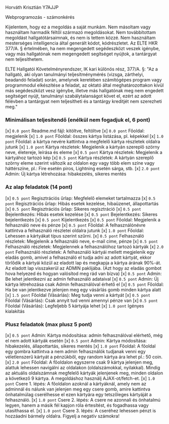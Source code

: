 Horváth Krisztián
Y7AJJP

Webprogramozás - számonkérés

Kijelentem, hogy ez a megoldás a saját munkám. Nem másoltam vagy használtam harmadik féltől származó megoldásokat. Nem továbbítottam megoldást hallgatótársaimnak, és nem is tettem közzé. Nem használtam mesterséges intelligencia által generált kódot, kódrészletet. Az ELTE HKR 377/A. § értelmében, ha nem megengedett segédeszközt veszek igénybe, vagy más hallgatónak nem megengedett segítséget nyújtok, a tantárgyat nem teljesíthetem.

ELTE Hallgatói Követelményrendszer, IK kari különös rész, 377/A. §: "Az a hallgató, aki olyan tanulmányi teljesítménymérés (vizsga, zárthelyi, beadandó feladat) során, amelynek keretében számítógépes program vagy programmodul elkészítése a feladat, az oktató által meghatározottakon kívül más segédeszközt vesz igénybe, illetve más hallgatónak meg nem engedett segítséget nyújt, tanulmányi szabálytalanságot követ el, ezért az adott félévben a tantárgyat nem teljesítheti és a tantárgy kreditjét nem szerezheti meg."

### Minimálisan teljesítendő (enélkül nem fogadjuk el, 6 pont)
[x] `0.0 pont` Readme.md fájl: kitöltve, feltöltve
[x] `0.0 pont` Főoldal: megjelenik
[x] `1.0 pont` Főoldal: összes kártya listázása, pl. képekkel
[x] `1.0 pont` Főoldal: a kártya nevére kattintva a megfelelő kártya részletek oldalra jutunk
[x] `1.0 pont` Kártya részletek: Megjelenik a kártyán szereplő szörny neve, életereje, leírása és eleme
[x] `0.5 pont` Kártya részletek: Megjelenik a kártyához tartozó kép
[x] `0.5 pont` Kártya részletek: A kártyán szereplő szörny eleme szerint változik az oldalon egy vagy több elem színe vagy háttérszíne, pl.: Fire esetén piros, Lightning esetén sárga, stb.
[x] `2.0 pont` Admin: Új kártya létrehozása: hibakezelés, sikeres mentés


### Az alap feladatok (14 pont)
[x] `0.5 pont` Regisztrációs űrlap: Megfelelő elemeket tartalmazza
[x] `0.5 pont` Regisztrációs űrlap: Hibás esetek kezelése, hibaüzenet, állapottartás
[x] `0.5 pont` Regisztrációs űrlap: Sikeres regisztráció
[x] `0.5 pont` Bejelentkezés: Hibás esetek kezelése
[x] `0.5 pont` Bejelentkezés: Sikeres bejelentkezés
[x] `0.5 pont` Kijelentkezés
[x] `0.5 pont` Főoldal: Megjelenik a felhasználó neve és pénze
[x] `0.5 pont` Főoldal: A felhasználónévre kattintva a felhasználó részletei oldalra jutunk
[x] `1.0 pont` Főoldal: Lehessen a kártyákat típus szerint szűrni.
[x] `0.5 pont` Felhasználó részletek: Megjelenik a felhasználó neve, e-mail címe, pénze
[x] `0.5 pont` Felhasználó részletek: Megjelennek a felhasználóhoz tartozó kártyák
[x] `2.0 pont` Felhasználó részletek: A felhasználó kártyái mellett megjelenik egy eladás gomb, amivel a felhasználó el tudja adni az adott kártyát, ekkor törlődik a kártyái közül az eladott lap és megkapja a kártya árának 90%-át. Az eladott lap visszakerül az ADMIN paklijába. (Azt hogy az eladás gombot hova helyezed és hogyan valósítod meg rád van bízva)
[x] `0.5 pont` Admin: Be lehet jelentkezni az admin felhasználó adataival
[x] `0.5 pont` Admin: Új kártya létrehozása csak Admin felhasználóval érhető el
[x] `0.5 pont` Főoldal: Ha be van jelentkezve jelenjen meg egy vásárlás gomb minden kártya alatt
[x] `1.5 pont` Főoldal (Vásárlás): Meg tudja venni a kártyát
[x] `0.5 pont` Főoldal (Vásárlás): Csak annyit tud venni amennyi pénze van
[x] `0.5 pont` Főoldal (Vásárlás): Legfeljebb 5 kártyája lehet
[x] `1.0 pont` Igényes kialakítás

### Plusz feladatok (max plusz 5 pont)
[x] `0.5 pont` Admin: Kártya módosítása: admin felhasználóval elérhető, még el nem adott kártyák esetén
[x] `0.5 pont` Admin: Kártya módosítása: hibakezelés, állapottartás, sikeres mentés
[x] `1.0 pont` Főoldal: A főoldal egy gombra kattintva a nem admin felhasználók tudjanak venni egy véletlenszerű kártyát a pénzükből, egy random kártya ára lehet pl.: 50 coin.
[x] `2.0 pont` Főoldal: A főoldalon egyszerre csak 9 kártya jelenjen meg, alattuk lehessen navigálni az oldalakon (oldalszámokkal, nyilakkal). Mindig az aktuális oldalszámnak megfelelő kártyák jelenjenek meg, minden oldalon a következő 9 kártya. A megoldáshoz használj AJAX-ot/fetch-et.
[x] `1.0 pont` Csere 1. lépés: A főoldalon azoknál a kártyáknál, amely nem az adminnál és nálunk van jelenjen meg egy csere gomb, amire kattintva önhatalmúlag cserélhesse el ezen kártyára egy tetszőleges kártyáját a felhasználó. 
[x] `1.0 pont` Csere 2. lépés: A csere ne azonnali és önhatalmú legyen, hanem a másik fél kapjon róla értesítést, és fogadhassa vagy utasíthassa el.
[x] `1.0 pont` Csere 3. lépés: A cseréhez lehessen pénzt is hozzáadni bármely oldalra. Figyelj a negatív számokra!